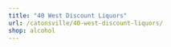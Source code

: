 ```yaml
---
title: "40 West Discount Liquors"
url: /catonsville/40-west-discount-liquors/
shop: alcohol
---
```

